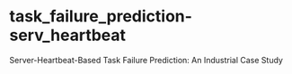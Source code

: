 # task_failure_prediction-serv_heartbeat
Server-Heartbeat-Based Task Failure Prediction: An Industrial Case Study
